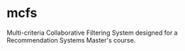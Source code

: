 mcfs
====

Multi-criteria Collaborative Filtering System designed for a Recommendation Systems Master's course.